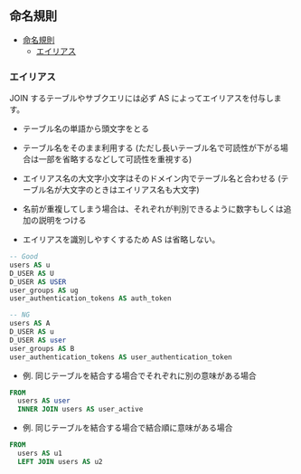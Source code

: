 ## 命名規則

<!-- TOC -->

- [命名規則](#命名規則)
  - [エイリアス](#エイリアス)

<!-- /TOC -->

### エイリアス

JOIN するテーブルやサブクエリには必ず AS によってエイリアスを付与します。

- テーブル名の単語から頭文字をとる
- テーブル名をそのまま利用する (ただし長いテーブル名で可読性が下がる場合は一部を省略するなどして可読性を重視する)

- エイリアス名の大文字小文字はそのドメイン内でテーブル名と合わせる (テーブル名が大文字のときはエイリアス名も大文字)
- 名前が重複してしまう場合は、それぞれが判別できるように数字もしくは追加の説明をつける
- エイリアスを識別しやすくするため AS は省略しない。

```sql
-- Good
users AS u
D_USER AS U
D_USER AS USER
user_groups AS ug
user_authentication_tokens AS auth_token

-- NG
users AS A
D_USER AS u
D_USER AS user
user_groups AS B
user_authentication_tokens AS user_authentication_token
```

- 例. 同じテーブルを結合する場合でそれぞれに別の意味がある場合

```sql
FROM
  users AS user
  INNER JOIN users AS user_active
```

- 例. 同じテーブルを結合する場合で結合順に意味がある場合

```sql
FROM
  users AS u1
  LEFT JOIN users AS u2
```
